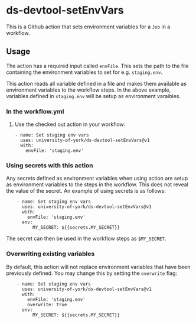 # ds-devtool-setEnvVars

This is a Github action that sets environment variables for a `Job` in a workflow.

## Usage

The action has a required input called `envFile`. This sets the path to the file containing the environment variables to set for e.g. `staging.env`.

This action reads all variable defined in a file and makes them available as environment variables to the workflow steps. In the above example, variables defined in `staging.env` will be setup as environment varaibles.

### In the workflow.yml

1.  Use the checked out action in your workflow:

        - name: Set staging env vars
          uses: university-of-york/ds-devtool-setEnvVars@v1
          with:
            envFile: 'staging.env'

### Using secrets with this action

Any secrets defined as environment variables when using action are setup as environment variables to the steps in the workflow. This does not reveal the value of the secret. An example of using secrets is as follows:

        - name: Set staging env vars
          uses: university-of-york/ds-devtool-setEnvVars@v1
          with:
            envFile: 'staging.env'
          env:
              MY_SECRET: ${{secrets.MY_SECRET}}

The secret can then be used in the workflow steps as `$MY_SECRET`.

### Overwriting existing variables

By default, this action will not replace environment variables that have been previously defined. You may change
this by setting the `overwrite` flag:

        - name: Set staging env vars
          uses: university-of-york/ds-devtool-setEnvVars@v1
          with:
            envFile: 'staging.env'
            overwrite: true
          env:
              MY_SECRET: ${{secrets.MY_SECRET}}
